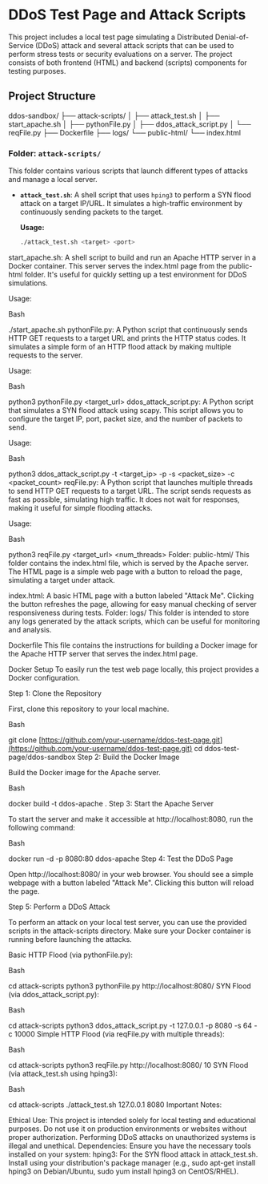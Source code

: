# DDoS Test Page and Attack Scripts

This project includes a local test page simulating a Distributed Denial-of-Service (DDoS) attack and several attack scripts that can be used to perform stress tests or security evaluations on a server. The project consists of both frontend (HTML) and backend (scripts) components for testing purposes.

## Project Structure
ddos-sandbox/
├── attack-scripts/
│   ├── attack_test.sh
│   ├── start_apache.sh
│   ├── pythonFile.py
│   ├── ddos_attack_script.py
│   └── reqFile.py
├── Dockerfile
├── logs/
└── public-html/
└── index.html

### Folder: `attack-scripts/`

This folder contains various scripts that launch different types of attacks and manage a local server.

- **`attack_test.sh`**: A shell script that uses `hping3` to perform a SYN flood attack on a target IP/URL. It simulates a high-traffic environment by continuously sending packets to the target.

  **Usage:**
  ```bash
  ./attack_test.sh <target> <port>
start_apache.sh: A shell script to build and run an Apache HTTP server in a Docker container. This server serves the index.html page from the public-html folder. It's useful for quickly setting up a test environment for DDoS simulations.

Usage:

Bash

./start_apache.sh
pythonFile.py: A Python script that continuously sends HTTP GET requests to a target URL and prints the HTTP status codes. It simulates a simple form of an HTTP flood attack by making multiple requests to the server.

Usage:

Bash

python3 pythonFile.py <target_url>
ddos_attack_script.py: A Python script that simulates a SYN flood attack using scapy. This script allows you to configure the target IP, port, packet size, and the number of packets to send.

Usage:

Bash

python3 ddos_attack_script.py -t <target_ip> -p <port> -s <packet_size> -c <packet_count>
reqFile.py: A Python script that launches multiple threads to send HTTP GET requests to a target URL. The script sends requests as fast as possible, simulating high traffic. It does not wait for responses, making it useful for simple flooding attacks.

Usage:

Bash

python3 reqFile.py <target_url> <num_threads>
Folder: public-html/
This folder contains the index.html file, which is served by the Apache server. The HTML page is a simple web page with a button to reload the page, simulating a target under attack.

index.html: A basic HTML page with a button labeled "Attack Me". Clicking the button refreshes the page, allowing for easy manual checking of server responsiveness during tests.
Folder: logs/
This folder is intended to store any logs generated by the attack scripts, which can be useful for monitoring and analysis.

Dockerfile
This file contains the instructions for building a Docker image for the Apache HTTP server that serves the index.html page.

Docker Setup
To easily run the test web page locally, this project provides a Docker configuration.

Step 1: Clone the Repository

First, clone this repository to your local machine.

Bash

git clone [https://github.com/your-username/ddos-test-page.git](https://github.com/your-username/ddos-test-page.git)
cd ddos-test-page/ddos-sandbox
Step 2: Build the Docker Image

Build the Docker image for the Apache server.

Bash

docker build -t ddos-apache .
Step 3: Start the Apache Server

To start the server and make it accessible at http://localhost:8080, run the following command:

Bash

docker run -d -p 8080:80 ddos-apache
Step 4: Test the DDoS Page

Open http://localhost:8080/ in your web browser. You should see a simple webpage with a button labeled "Attack Me". Clicking this button will reload the page.

Step 5: Perform a DDoS Attack

To perform an attack on your local test server, you can use the provided scripts in the attack-scripts directory. Make sure your Docker container is running before launching the attacks.

Basic HTTP Flood (via pythonFile.py):

Bash

cd attack-scripts
python3 pythonFile.py http://localhost:8080/
SYN Flood (via ddos_attack_script.py):

Bash

cd attack-scripts
python3 ddos_attack_script.py -t 127.0.0.1 -p 8080 -s 64 -c 10000
Simple HTTP Flood (via reqFile.py with multiple threads):

Bash

cd attack-scripts
python3 reqFile.py http://localhost:8080/ 10
SYN Flood (via attack_test.sh using hping3):

Bash

cd attack-scripts
./attack_test.sh 127.0.0.1 8080
Important Notes:

Ethical Use: This project is intended solely for local testing and educational purposes. Do not use it on production environments or websites without proper authorization. Performing DDoS attacks on unauthorized systems is illegal and unethical.
Dependencies: Ensure you have the necessary tools installed on your system:
hping3: For the SYN flood attack in attack_test.sh. Install using your distribution's package manager (e.g., sudo apt-get install hping3 on Debian/Ubuntu, sudo yum install hping3 on CentOS/RHEL).

